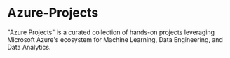 # Azure-Projects
"Azure Projects" is a curated collection of hands-on projects leveraging Microsoft Azure's ecosystem for Machine Learning, Data Engineering, and Data Analytics.
